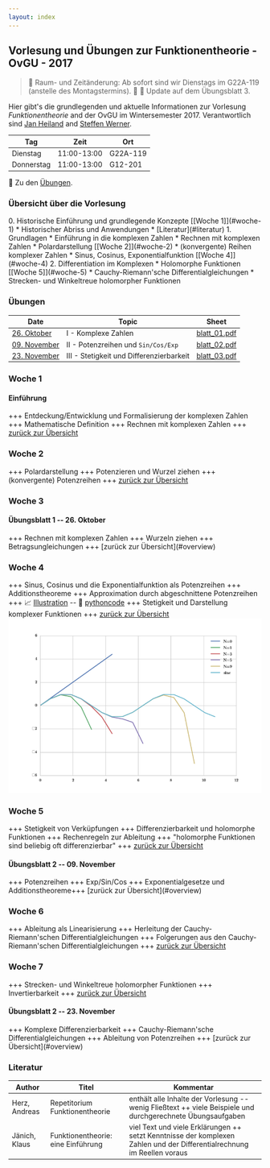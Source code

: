 ```yaml
---
layout: index
---
```


Vorlesung und &Uuml;bungen zur Funktionentheorie - OvGU - 2017
-----

> :rocket: Raum- und Zeit&auml;nderung: Ab sofort sind wir Dienstags im G22A-119 (anstelle des Montagstermins).
> :rocket: :rocket: Update auf dem &Uuml;bungsblatt 3.

Hier gibt's die grundlegenden und aktuelle Informationen zur Vorlesung *Funktionentheorie* and der OvGU im Wintersemester 2017. Verantwortlich sind [Jan Heiland](http://www.mpi-magdeburg.mpg.de/person/29457/822630) and [Steffen Werner](http://www.mpi-magdeburg.mpg.de/person/38514/822672).

| Tag | Zeit | Ort |
| ------- | ------ | ------- |
| Dienstag | 11:00-13:00 | G22A-119 |
| Donnerstag | 11:00-13:00 | G12-201 |

:memo: Zu den [&Uuml;bungen](#uebungen).

<h3 id="overview">&Uuml;bersicht &uuml;ber die Vorlesung</h3>
 0. Historische Einf&uuml;hrung und grundlegende Konzepte [[Woche 1]](#woche-1)
   * Historischer Abriss und Anwendungen
   * [Literatur](#literatur)
 1. Grundlagen
   * Einf&uuml;hrung in die komplexen Zahlen
   * Rechnen mit komplexen Zahlen
   * Polardarstellung [[Woche 2]](#woche-2)
   * (konvergente) Reihen komplexer Zahlen
   * Sinus, Cosinus, Exponentialfunktion [[Woche 4]](#woche-4)
 2. Differentiation im Komplexen
   * Holomorphe Funktionen [[Woche 5]](#woche-5)
   * Cauchy-Riemann'sche Differentialgleichungen 
   * Strecken- und Winkeltreue holomorpher Funktionen


<h3 id='uebungen'>&Uuml;bungen</h3>

| Date | Topic | Sheet |
| ------- | ------ | ------- |
| [26. Oktober](#exercisei) | I - Komplexe Zahlen | [blatt_01.pdf](files/blatt_01.pdf) |
| [09. November](#exerciseii) | II - Potenzreihen und `Sin/Cos/Exp` | [blatt_02.pdf](files/blatt_02.pdf) |
| [23. November](#exerciseii) | III - Stetigkeit und Differenzierbarkeit | [blatt_03.pdf](files/blatt_03.pdf) |

### Woche 1

#### Einf&uuml;hrung

+++ Entdeckung/Entwicklung und Formalisierung der komplexen Zahlen +++ Mathematische Definition +++ Rechnen mit komplexen Zahlen +++ [zur&uuml;ck zur &Uuml;bersicht](#overview)

### Woche 2

+++ Polardarstellung +++ Potenzieren und Wurzel ziehen +++ (konvergente) Potenzreihen +++ [zur&uuml;ck zur &Uuml;bersicht](#overview)

### Woche 3

<h4 id="exercisei"> &Uuml;bungsblatt 1 -- 26. Oktober </h4>
+++ Rechnen mit komplexen Zahlen +++ Wurzeln ziehen +++ Betragsungleichungen +++ [zur&uuml;ck zur &Uuml;bersicht](#overview)

### Woche 4
+++ Sinus, Cosinus und die Exponentialfunktion als Potenzreihen +++ Additionstheoreme +++ Approximation durch abgeschnittene Potenzreihen +++ :chart_with_upwards_trend: [Illustration](files/truncatedsines.html) -- :floppy_disk: [pythoncode](files/sinus-series-test.py)  +++ Stetigkeit und Darstellung komplexer Funktionen +++ [zur&uuml;ck zur &Uuml;bersicht](#overview)
![truncated sine](files/figure_truncatedsine.png)

### Woche 5
+++ Stetigkeit von Verk&uuml;pfungen +++ Differenzierbarkeit und holomorphe Funktionen +++ Rechenregeln zur Ableitung +++ "holomorphe Funktionen sind beliebig oft differenzierbar" +++ [zur&uuml;ck zur &Uuml;bersicht](#overview)


<h4 id="exerciseii"> &Uuml;bungsblatt 2 -- 09. November </h4>
+++ Potenzreihen +++ Exp/Sin/Cos +++ Exponentialgesetze und Additionstheoreme+++ [zur&uuml;ck zur &Uuml;bersicht](#overview) 

### Woche 6
+++ Ableitung als Linearisierung +++ Herleitung der Cauchy-Riemann'schen Differentialgleichungen +++ Folgerungen aus den Cauchy-Riemann'schen Differentialgleichungen +++ [zur&uuml;ck zur &Uuml;bersicht](#overview)

### Woche 7
+++ Strecken- und Winkeltreue holomorpher Funktionen +++ Invertierbarkeit +++  [zur&uuml;ck zur &Uuml;bersicht](#overview)

<h4 id="exerciseii"> &Uuml;bungsblatt 2 -- 23. November </h4>
+++ Komplexe Differenzierbarkeit +++ Cauchy-Riemann'sche Differentialgleichungen +++ Ableitung von Potenzreihen +++ [zur&uuml;ck zur &Uuml;bersicht](#overview)

### Literatur

| Author | Titel | Kommentar |
| ------- | ------ | ------- |
| Herz, Andreas | Repetitorium Funktionentheorie | enth&auml;lt alle Inhalte der Vorlesung -- wenig Flie&szlig;text ++ viele Beispiele und durchgerechnete &Uuml;bungsaufgaben |
| J&auml;nich, Klaus | Funktionentheorie: eine Einf&uuml;hrung | viel Text und viele Erkl&auml;rungen ++ setzt Kenntnisse der komplexen Zahlen und der Differentialrechnung im Reellen voraus |
